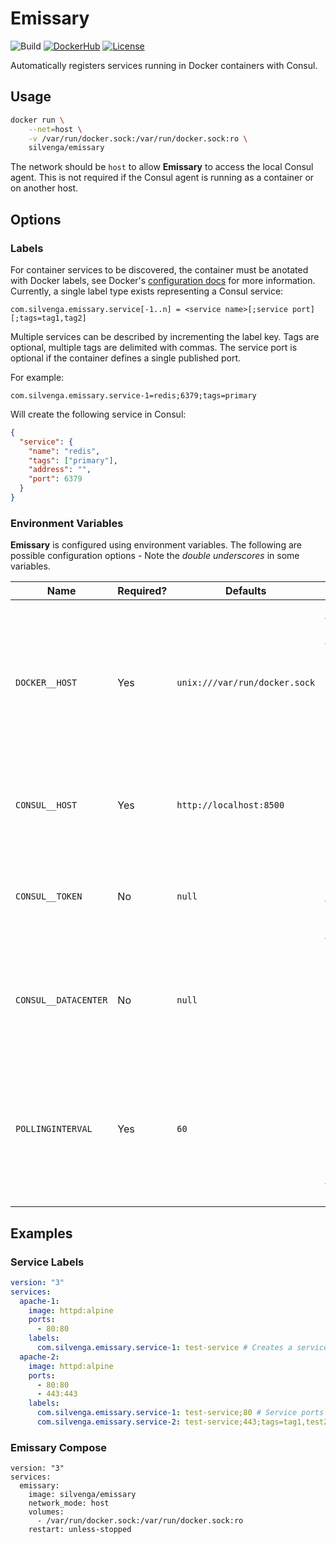 
# Emissary

![Build](https://github.com/Silvenga/Emissary/workflows/Build/badge.svg)
[![DockerHub](https://img.shields.io/badge/image-dockerhub-blue.svg?maxAge=3600&logo=docker)](https://hub.docker.com/r/silvenga/emissary/)
[![License](https://img.shields.io/github/license/silvenga/MediatR.Ninject.svg?maxAge=86400)](https://github.com/Silvenga/MediatR.Ninject/blob/master/LICENSE)

Automatically registers services running in Docker containers with Consul.

## Usage

```sh
docker run \
    --net=host \
    -v /var/run/docker.sock:/var/run/docker.sock:ro \
    silvenga/emissary
```

The network should be `host` to allow **Emissary** to access the local Consul agent. This is not required if the Consul agent is running as a container or on another host.

## Options

### Labels

For container services to be discovered, the container must be anotated with Docker labels, see Docker's [configuration docs](https://docs.docker.com/config/labels-custom-metadata/) for more information. Currently, a single label type exists representing a Consul service:

```
com.silvenga.emissary.service[-1..n] = <service name>[;service port][;tags=tag1,tag2]
```
Multiple services can be described by incrementing the label key. Tags are optional, multiple tags are delimited with commas. The service port is optional if the container defines a single published port.

For example:
```
com.silvenga.emissary.service-1=redis;6379;tags=primary
```

Will create the following service in Consul:
```json
{
  "service": {
    "name": "redis",
    "tags": ["primary"],
    "address": "",
    "port": 6379
  }
}
```

### Environment Variables

**Emissary** is configured using environment variables. The following are possible configuration options - Note the *double underscores* in some variables.

| Name                 | Required? |Defaults      | Description |
| -------------------- | --------- | ------------- | -----
| `DOCKER__HOST`       | Yes       | `unix:///var/run/docker.sock` | Address to connect to the Docker daemon - defaults to the UNIX socket if not specified. Supported protocols are `http`, `tcp`, `unix`, and `npipe`. Authentication and `https` are not supported, open an issue if this is important.
| `CONSUL__HOST`       | Yes       | `http://localhost:8500` | The API of the local Consul agent - defaults to localhost and the default Consul port if not specified.
| `CONSUL__TOKEN`      | No        | `null` | An ACL token to use on API requests to Consul (not required by default). Defaults to disabled if not specified. See Consul's [ACL guide](https://www.consul.io/docs/guides/acl.html) for more info.
| `CONSUL__DATACENTER` | No        | `null` | The Consul datacenter to use - defaults at Consul's default if not specified (the datacenter specified in the Consul agent's configurations).
| `POLLINGINTERVAL`    | Yes       | `60` | The interval in seconds to poll for container updates (creations/deletions). Polling is normally not required, and is only used as a backup if subscribing to the Docker event stream fails. This value must be greater then 0.

## Examples

### Service Labels

```yml
version: "3"
services:
  apache-1:
    image: httpd:alpine
    ports:
      - 80:80
    labels:
      com.silvenga.emissary.service-1: test-service # Creates a service using the port 80.
  apache-2:
    image: httpd:alpine
    ports:
      - 80:80
      - 443:443
    labels:
      com.silvenga.emissary.service-1: test-service;80 # Service ports must be specified here because more then one port is exposed.
      com.silvenga.emissary.service-2: test-service;443;tags=tag1,test2
```

### Emissary Compose

```
version: "3"
services:
  emissary:
    image: silvenga/emissary
    network_mode: host
    volumes:
      - /var/run/docker.sock:/var/run/docker.sock:ro
    restart: unless-stopped
```